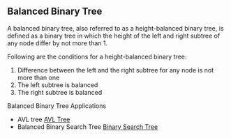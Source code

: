 ## Balanced Binary Tree

A balanced binary tree, also referred to as a height-balanced binary tree, is defined as a binary tree in which the height of the left and right subtree of any node differ by not more than 1.

Following are the conditions for a height-balanced binary tree:
1. Difference between the left and the right subtree for any node is not more than one
2. The left subtree is balanced
3. The right subtree is balanced

Balanced Binary Tree Applications
- AVL tree [AVL Tree](./AVL_Tree.md)
- Balanced Binary Search Tree [Binary Search Tree](./Binary_Search_Tree.md)